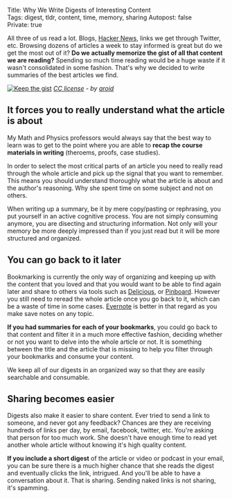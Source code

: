 Title: Why We Write Digests of Interesting Content  
Tags: digest, tldr, content, time, memory, sharing
Autopost: false   
Private: true   

All three of us read a lot. Blogs, [Hacker
News](http://news.ycombinator.com "Hacker News"), links we get through
Twitter, etc. Browsing dozens of articles a week to stay informed is great but do we get the most out of it? **Do we
actually memorize the gist of all that content we are reading?** Spending
so much time reading would be a huge waste if it wasn't consolidated in
some fashion. That's why we decided to write summaries of the best
articles we find.

[![Keep the gist](http://farm1.staticflickr.com/42/102673733_39cbb51495_n.jpg)](http://www.flickr.com/photos/60546721@N00/102673733/)
*[CC license](http://creativecommons.org/licenses/by/2.0 "license") - by [aroid](http://www.flickr.com/photos/60546721@N00)*


## It forces you to really understand what the article is about

My Math and Physics professors would always say that the best way to learn 
was to get to the point where you are able to 
**recap the course materials in writing** (theroems, proofs, case studies).

In order to select the most critical parts of an article you need to
really read through the whole article and pick up the signal that you
want to remember. This means you should understand thoroughly what the
article is about and the author's reasoning. Why she spent time on some
subject and not on others.

When writing up a summary, be it by mere copy/pasting or rephrasing, you put yourself
in an active cognitive process. You are not simply consuming
anymore, you are disecting and structuring information. Not only will
your memory be more deeply impressed than if you just read but it will
be more structured and organized.

## You can go back to it later

Bookmarking is currently the only way of organizing and keeping up with the content that you
loved and that you would want to be able to find again later and share
to others via tools such as [Delicious](http://delicious.com "Delicious"), 
or [Pinboard](http://pinboard.in "Pinboard").
However you still need to reread the whole article once you go back to
it, which can be a waste of time in some cases. [Evernote](http://evernote.com "Evernote") is better in that regard as
you make save notes on any topic.

**If you had summaries for each of your bookmarks**, you could go back to
that content and filter it in a much more effective fashion, deciding
whether or not you want to delve into the whole article or not. It is
something between the title and the article that is missing to help you
filter through your bookmarks and consume your content. 

We keep all of our digests in an organized way so that they are easily
searchable and consumable.

## Sharing becomes easier

Digests also make it easier to share content. Ever tried to send a link
to someone, and never got any feedback? Chances are they 
are receiving hundreds of links per day, by email, facebook, twitter, etc.
You're asking that person for too much work. She doesn't have enough time
to read yet another whole article without knowing it's high quality content.

**If you include a short digest** of the article or video or podcast in your
email, you can be sure there is a much higher chance that she reads the
digest and eventually clicks the link, intrigued. And you'll be
able to have a conversation about it. That is sharing. Sending naked links is not sharing,
it's spamming.
